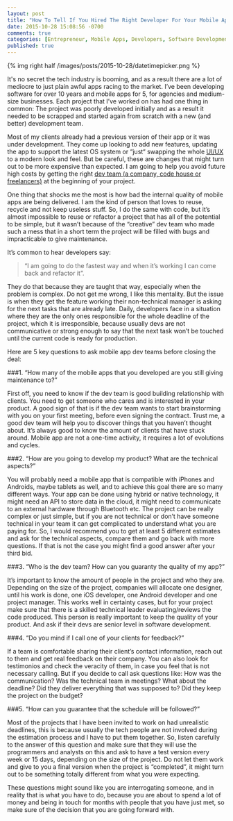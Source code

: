 ```yaml
---
layout: post
title: "How To Tell If You Hired The Right Developer For Your Mobile App"
date: 2015-10-28 15:08:56 -0700
comments: true
categories: [Entrepreneur, Mobile Apps, Developers, Software Development]
published: true
---
```

{% img right half /images/posts/2015-10-28/datetimepicker.png %}

It's no secret the tech industry is booming, and as a result there are a lot of mediocre to just plain awful apps racing to the market. I’ve been developing software for over 10 years and mobile apps for 5, for agencies and medium-size businesses. Each project that I’ve worked on has had one thing in common: The project was poorly developed initially and as a result it needed to be scrapped and started again from scratch with a new (and better) development team.

Most of my clients already had a previous version of their app or it was under development. They come up looking to add new features, updating the app to support the latest OS system or “just“ swapping the whole [UI/UX][ui-ux] to a modern look and feel. But be careful, these are changes that might turn out to be more expensive than expected. I am going to help you avoid future high costs by getting the right [dev team (a company, code house or freelancers)][sook-apps] at the beginning of your project.

One thing that shocks me the most is how bad the internal quality of mobile apps are being delivered. I am the kind of person that loves to reuse, recycle and not keep useless stuff. So, I do the same with code, but it’s almost impossible to reuse or refactor a project that has all of the potential to be simple, but it wasn’t because of the “creative” dev team who made such a mess that in a short term the project will be filled with bugs and impracticable to give maintenance.

It’s common to hear developers say: 

>“I am going to do the fastest way and when it’s working I can come back and refactor it”. 

They do that because they are taught that way, especially when the problem is complex. Do not get me wrong, I like this mentality. But the issue is when they get the feature working their non-technical manager is asking for the next tasks that are already late. Daily, developers face in a situation where they are the only ones responsible for the whole deadline of the project, which it is irresponsible, because usually devs are not communicative or strong enough to say that the next task won’t be touched until the current code is ready for production.


Here are 5 key questions to ask mobile app dev teams before closing the deal:

###1. “How many of the mobile apps that you developed are you still giving maintenance to?”

First off, you need to know if the dev team is good building relationship with clients. You need to get someone who cares and is interested in your product. A good sign of that is if the dev team wants to start brainstorming with you on your first meeting, before even signing the contract. Trust me, a good dev team will help you to discover things that you haven’t thought about. It’s always good to know the amount of clients that have stuck around. Mobile app are not a one-time activity, it requires a lot of evolutions and cycles.

###2. “How are you going to develop my product? What are the technical aspects?”

You will probably need a mobile app that is compatible with iPhones and Androids, maybe tablets as well, and to achieve this goal there are so many different ways. Your app can be done using hybrid or native technology, it might need an API to store data in the cloud, it might need to communicate to an external hardware through Bluetooth etc. The project can be really complex or just simple, but if you are not technical or don’t have someone technical in your team it can get complicated to understand what you are paying for. So, I would recommend you to get at least 5 different estimates and ask for the technical aspects, compare them and go back with more questions. If that is not the case you might find a good answer after your third bid.

###3. “Who is the dev team? How can you guaranty the quality of my app?”

It’s important to know the amount of people in the project and who they are. Depending on the size of the project, companies will allocate one designer, until his work is done, one iOS developer, one Android developer and one project manager. This works well in certainty cases, but for your project make sure that there is a skilled technical leader evaluating/reviews the code produced. This person is really important to keep the quality of your product. And ask if their devs are senior level in software development.

###4. “Do you mind if I call one of your clients for feedback?”

If a team is comfortable sharing their client’s contact information, reach out to them and get real feedback on their company. You can also look for testimonios and check the veracity of them, in case you feel that is not necessary calling. But if you decide to call ask questions like: How was the communication? Was the technical team in meetings? What about the deadline? Did they deliver everything that was supposed to? Did they keep the project on the budget?

###5. “How can you guarantee that the schedule will be followed?”

Most of the projects that I have been invited to work on had unrealistic deadlines, this is because usually the tech people are not involved during the estimation process and I have to put them together. So, listen carefully to the answer of this question and make sure that they will use the programmers and analysts on this and ask to have a test version every week or 15 days, depending on the size of the project. Do not let them work and give to you a final version when the project is “completed”, it might turn out to be something totally different from what you were expecting.

These questions might sound like you are interrogating someone, and in reality that is what you have to do, because you are about to spend a lot of money and being in touch for months with people that you have just met, so make sure of the decision that you are going forward with.

[ui-ux]:https://en.wikipedia.org/wiki/User_experience_design
[sook-apps]:http://www.sookapps.com